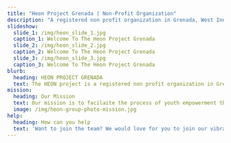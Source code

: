 ```yaml
---
title: "Heon Project Grenada | Non-Profit Organization"
description: "A registered non profit organization in Grenada, West Indies"
slideshow:
  slide_1: /img/heon_slide_1.jpg
  caption_1: Welcome To The Heon Project Grenada
  slide_2: /img/heon_slide_2.jpg
  caption_2: Welcome To The Heon Project Grenada
  slide_3: /img/heon_slide_3.jpg
  caption_3: Welcome To The Heon Project Grenada
blurb:
  heading: HEON PROJECT GRENADA
  text: The HEON project is a registered non profit organization in Grenada, West Indies. A diverse and dedicated team of young professionals throughout the state of Grenada have committed their efforts to this initiative that facilitates the empowerment of young people. The project operates on fundamental principles as accountability, efficiency and transparency. Our beneficiaries are Grenadian nationals with enormous talents and skills awaiting the endless possibilites that exist in their chosen fields.
mission:
  heading: Our Mission
  text: Our mission is to facilaite the process of youth empowerment through education. We believe education is the gateway to upward mobility and every student desirous of a college education in Grenada should be afforded the opportunity to do so
  image: /img/heon-group-photo-mission.jpg
help:
  heading: How can you help 
  text: 'Want to join the team? We would love for you to join our vibrant team of professionals who are empowering youth throughout Grenada. Join our team and become part of the HEON Family. Become a HEON sponsor by purchasing one of three packages: platinum, gold or silver or simply make a contribution of any amount to the project. We also collaborate with organizations and businesses to offer special awards.'
---
```

